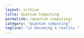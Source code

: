 ```yaml
---
layout: archive
title: Quantum Computing
permalink: /quantum computing/
category: "quantum computing"
tagline: "is becoming a reality."
---
```

